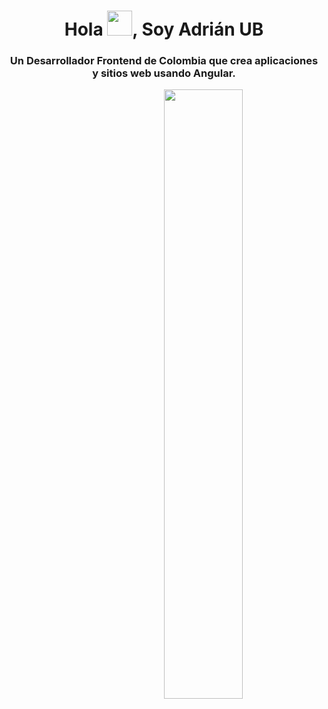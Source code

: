 <h1 align="center">Hola <img src="https://raw.githubusercontent.com/adrian-ub/adrian-ub/main/assets/hi.gif" width="40px" />, Soy Adrián UB</h1>
<h3 align="center">Un <b>Desarrollador Frontend</b> de Colombia que crea aplicaciones y sitios web usando Angular.</h3>
<img align="right" width="50%" src="https://github-readme-stats.vercel.app/api?username=adrian-ub&count_private=true&show_icons=true&locale=es">